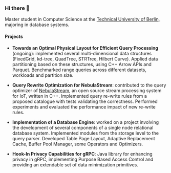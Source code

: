 ### Hi there 👋

Master student in Computer Science at the [Technical University of Berlin](https://www.tu.berlin/en/), majoring in database systems.

#### Projects

- **Towards an Optimal Physical Layout for Efficient Query Processing** (ongoing): implemented several multi-dimensional data structures (FixedGrid, kd-tree, QuadTree, STRTree, Hilbert Curve). Applied data partitioning based on these structures, using C++ Arrow APIs and Parquet. Benchmarked range queries across different datasets, workloads and partition size.

- **Query Rewrite Optimization for NebulaStream**: contributed to the query optimizer of [NebulaStream](https://github.com/nebulastream), an open source stream processing system for IoT, written in C++. Implemented query re-write rules from a proposed catalogue with tests validating the correctness. Performed experiments and evaluated the performance impact of new re-write rules.

- **Implementation of a Database Engine**: worked on a project involving the development of several components of a single node relational database system. Implemented modules from the storage level to the query parser. Developed Table Page Layout, Adaptive Replacement Cache, Buffer Pool Manager, some Operators and Optimizers.

- **Hook-In Privacy Capabilities for gRPC**: Java library for enhancing privacy in gRPC, implementing Purpose Based Access Control and providing an extendable set of data minimization primitives.

<!--
**rimarin/rimarin** is a ✨ _special_ ✨ repository because its `README.md` (this file) appears on your GitHub profile.

Here are some ideas to get you started:

- 🔭 I’m currently working on ...
- 🌱 I’m currently learning ...
- 👯 I’m looking to collaborate on ...
- 🤔 I’m looking for help with ...
- 💬 Ask me about ...
- 📫 How to reach me: ...
- 😄 Pronouns: ...
- ⚡ Fun fact: ...
-->
